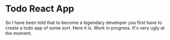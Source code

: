 # Todo React App

So I have been told that to become a legendary developer you first have to create a todo app of some sort. Here it is. Work in progress. It's very ugly at the moment.
